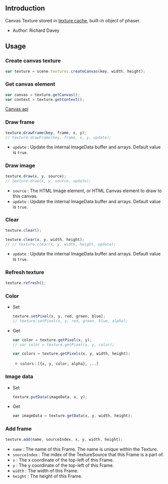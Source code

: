 ## Introduction

Canvas Texture stored in [texture cache](textures.md), built-in object of phaser.

- Author: Richard Davey

## Usage

### Create canvas texture

```javascript
var texture = scene.textures.createCanvas(key, width, height);
```

### Get canvas element

```javascript
var canvas = texture.getCanvas();
var context = texture.getContext();
```

[Canvas api](https://www.w3schools.com/html/html5_canvas.asp)

### Draw frame

```javascript
texture.drawFrame(key, frame, x, y);
// texture.drawFrame(key, frame, x, y, update);
```

- `update` : Update the internal ImageData buffer and arrays. Default value is `true`.

### Draw image

```javascript
texture.draw(x, y, source);
// texture.draw(x, y, source, update);
```

- `source` : The HTML Image element, or HTML Canvas element to draw to this canvas.
- `update` : Update the internal ImageData buffer and arrays. Default value is `true`.

### Clear

```javascript
texture.clear();
```

```javascript
texture.clear(x, y, width, height);
// // texture.clear(x, y, width, height, update);
```

- `update` : Update the internal ImageData buffer and arrays. Default value is `true`.

### Refresh texture

```javascript
texture.refresh();
```

### Color

- Set
    ```javascript
    texture.setPixel(x, y, red, green, blue);
    // texture.setPixel(x, y, red, green, blue, alpha);
    ```
- Get
    ```javascript
    var color = texture.getPixel(x, y);
    // var color = texture.getPixel(x, y, color);
    ```
    ```javascript
    var colors = texture.getPixels(x, y, width, height);
    ```
    - `colors` : `[{x, y, color, alpha}, ...]`

### Image data

- Set
    ```javascript
    texture.putData(imageData, x, y);
    ```
- Get
    ```javascript
    var imageData = texture.getData(x, y, width, height);
    ```

### Add frame

```javascript
texture.add(name, sourceIndex, x, y, width, height);
```

- `name` : The name of this Frame. The name is unique within the Texture.
- `sourceIndex` : The index of the TextureSource that this Frame is a part of.
- `x` : The x coordinate of the top-left of this Frame.
- `y` : The y coordinate of the top-left of this Frame.
- `width` : The width of this Frame.
- `height` : The height of this Frame.